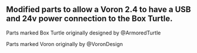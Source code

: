 ## Modified parts to allow a Voron 2.4 to have a USB and 24v power connection to the Box Turtle.

Parts marked Box Turtle originally designed by @ArmoredTurtle

Parts marked Voron originally by @VoronDesign